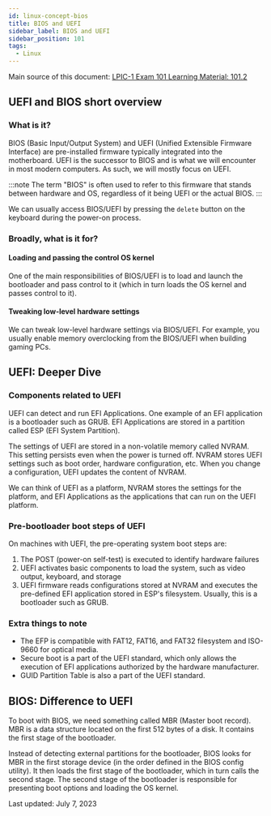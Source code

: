 ```yaml
---
id: linux-concept-bios
title: BIOS and UEFI
sidebar_label: BIOS and UEFI
sidebar_position: 101
tags:
  - Linux
---
```


Main source of this document: [LPIC-1 Exam 101 Learning Material: 101.2](https://learning.lpi.org/en/learning-materials/learning-materials/)

## UEFI and BIOS short overview

### What is it?

BIOS (Basic Input/Output System) and UEFI (Unified Extensible Firmware Interface) are pre-installed firmware typically integrated into the motherboard. UEFI is the successor to BIOS and is what we will encounter in most modern computers. As such, we will mostly focus on UEFI.

:::note
The term "BIOS" is often used to refer to this firmware that stands between hardware and OS, regardless of it being UEFI or the actual BIOS.
:::

We can usually access BIOS/UEFI by pressing the `delete` button on the keyboard during the power-on process.

### Broadly, what is it for?

#### Loading and passing the control OS kernel

One of the main responsibilities of BIOS/UEFI is to load and launch the bootloader and pass control to it (which in turn loads the OS kernel and passes control to it).

#### Tweaking low-level hardware settings

We can tweak low-level hardware settings via BIOS/UEFI. For example, you usually enable memory overclocking from the BIOS/UEFI when building gaming PCs.

## UEFI: Deeper Dive

### Components related to UEFI

UEFI can detect and run EFI Applications. One example of an EFI application is a bootloader such as GRUB. EFI Applications are stored in a partition called ESP (EFI System Partition).

The settings of UEFI are stored in a non-volatile memory called NVRAM. This setting persists even when the power is turned off. NVRAM stores UEFI settings such as boot order, hardware configuration, etc. When you change a configuration, UEFI updates the content of NVRAM.

We can think of UEFI as a platform, NVRAM stores the settings for the platform, and EFI Applications as the applications that can run on the UEFI platform.

### Pre-bootloader boot steps of UEFI

On machines with UEFI, the pre-operating system boot steps are:

1. The POST (power-on self-test) is executed to identify hardware failures
2. UEFI activates basic components to load the system, such as video output, keyboard, and storage
3. UEFI firmware reads configurations stored at NVRAM and executes the pre-defined EFI application stored in ESP's filesystem. Usually, this is a bootloader such as GRUB.

### Extra things to note

- The EFP is compatible with FAT12, FAT16, and FAT32 filesystem and ISO-9660 for optical media.
- Secure boot is a part of the UEFI standard, which only allows the execution of EFI applications authorized by the hardware manufacturer.
- GUID Partition Table is also a part of the UEFI standard.

## BIOS: Difference to UEFI

To boot with BIOS, we need something called MBR (Master boot record). MBR is a data structure located on the first 512 bytes of a disk. It contains the first stage of the bootloader.

Instead of detecting external partitions for the bootloader, BIOS looks for MBR in the first storage device (in the order defined in the BIOS config utility). It then loads the first stage of the bootloader, which in turn calls the second stage. The second stage of the bootloader is responsible for presenting boot options and loading the OS kernel.

Last updated: July 7, 2023
